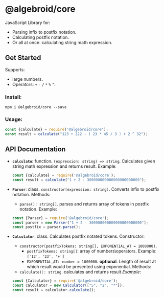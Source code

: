 # @algebroid/core
JavaScript Library for:
- Parsing infix to postfix notation.
- Calculating postfix notation.
- Or all at once: calculating string math expression.


## Get Started
Supports:
- large numbers.
- Operators: `+` `-` `/` `*` `%` `^`.

### Install:
`npm i @algebroid/core --save`

### Usage:
```js
const {calculate} = require('@algebroid/core');
const result = calculate("123 + 222 - ( 23 * 45 / 3 ) + 2 ^ 32");

```

## API Documentation

- **`calculate`**: function. `(expression: string) => string`. Calculates given string math expression and returns result.
    Example: 
    ```js
    const {calculate} = require('@algebroid/core');
    const result = calculate("1 + 2 - 300000000000000000000000");
    ```

- **`Parser`**: class. `constructor(expression: string)`. Converts infix to postfix notation.
Methods:
    - `parse(): string[]`. parses and returns array of tokens in postfix notation.
Example:
    ```js
    const {Parser} = require('@algebroid/core');
    const parser = new Parser("1 + 2 - 300000000000000000000000");
    const postfix = parser.parse();
    ```

- **`Calculator`**: class. Calculates postfix notated tokens.
Constructor:
    - `constructor(postfixTokens: string[], EXPONENTIAL_AT = 1000000)`. 
        - `postfixTokens: string[]`: array of numbers\operators. Example: `['12', '23', '+']`
        - `EXPONENTIAL_AT: number = 1000000`. **optional**. Length of result at which result would be presented using exponential.
    Methods:
    - `calculate(): string`. calculates and returns result
*Example*:
    ```js
    const {Calculator} = require('@algebroid/core');
    const calculator = new Calculator(["5", "2", "*"]);
    const result = calculator.calculate();
    ```

